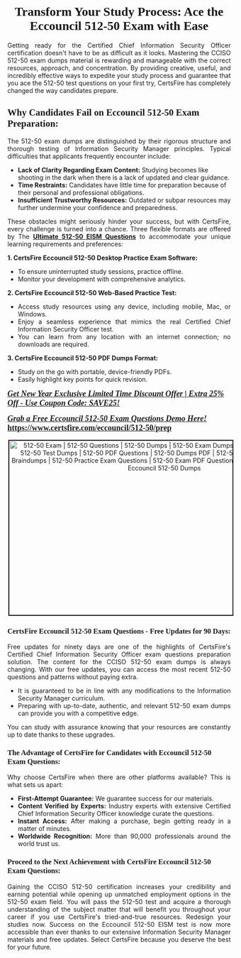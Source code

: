 <h1 style="text-align: center;"><strong><span style="display:block; color:#Black; "><span style="font-family: Tahoma,Times,serif;">Transform Your Study Process: Ace the Eccouncil 512-50 Exam with Ease</span></span></strong></h1>

<p style="text-align:justify">Getting ready for the Certified Chief Information Security Officer certification doesn't have to be as difficult as it looks. Mastering the CCISO 512-50 exam dumps material is rewarding and manageable with the correct resources, approach, and concentration. By providing creative, useful, and incredibly effective ways to expedite your study process and guarantee that you ace the 512-50 test questions on your first try, CertsFire has completely changed the way candidates prepare.</p>

<h2><strong><span style="display:block; color:#Black; "><span style="font-family:Tahoma,Times,serif;">Why Candidates Fail on Eccouncil 512-50 Exam Preparation:</span></span></strong></h2>

<p style="text-align:justify">The 512-50 exam dumps are distinguished by their rigorous structure and thorough testing of Information Security Manager principles. Typical difficulties that applicants frequently encounter include:</p>

<ul>
	<li><strong>Lack of Clarity Regarding Exam Content:</strong> Studying becomes like shooting in the dark when there is a lack of updated and clear guidance.</li>
	<li><strong>Time Restraints:</strong> Candidates have little time for preparation because of their personal and professional obligations.</li>
	<li><strong>Insufficient Trustworthy Resources:</strong> Outdated or subpar resources may further undermine your confidence and preparedness.</li>
</ul>

<p style="text-align:justify">These obstacles might seriously hinder your success, but with CertsFire, every challenge is turned into a chance. Three flexible formats are offered by The <strong><a href="https://www.certsfire.com/eccouncil/512-50/prep">Ultimate 512-50 EISM Questions</a></strong> to accommodate your unique learning requirements and preferences:</p>

<p><strong>1. CertsFire Eccouncil 512-50 Desktop Practice Exam Software:</strong></p>

<ul>
	<li style="text-align: justify;">To ensure uninterrupted study sessions, practice offline.</li>
	<li>Monitor your development with comprehensive analytics.</li>
</ul>

<p><strong>2. CertsFire Eccouncil 512-50 Web-Based Practice Test:</strong></p>

<ul>
	<li style="text-align: justify;">Access study resources using any device, including mobile, Mac, or Windows.</li>
	<li style="text-align: justify;">Enjoy a seamless experience that mimics the real Certified Chief Information Security Officer test.</li>
	<li style="text-align: justify;">You can learn from any location with an internet connection; no downloads are required.</li>
</ul>

<p style="text-align: justify;"><strong>3. CertsFire Eccouncil 512-50 PDF Dumps Format:</strong></p>

<ul>
	<li style="text-align: justify;">Study on the go with portable, device-friendly PDFs.</li>
	<li style="text-align: justify;">Easily highlight key points for quick revision.</li>
</ul>

<p><span style="color:#Black;display:block;"><span style="font-size:18px;"><u><em><strong><span style="font-family:Tahoma,Times,serif;">Get New Year Exclusive Limited Time Discount Offer | Extra 25% Off - Use Coupon Code: SAVE25!</span></strong></em></u></span></span></p>

<p><span style="color:#Black;display:block;"><span style="font-size:18px;"><u><em><strong><span style="font-family:Tahoma,Times,serif;">Grab a Free Eccouncil 512-50 Exam Questions Demo Here! </span></strong></em></u><strong><a href="https://www.certsfire.com/eccouncil/512-50/prep"><span style="font-family:Tahoma,Times,serif;">https://www.certsfire.com/eccouncil/512-50/prep</span></a></strong></span></span></p>

<p style="text-align: center;"><img alt="512-50 Exam | 512-50 Questions | 512-50 Dumps | 512-50 Exam Dumps | 512-50 Exam Questions | 512-50 Test Dumps | 512-50 PDF Questions | 512-50 Dumps PDF | 512-50 Test Questions | 512-50 Braindumps | 512-50 Practice Exam Questions | 512-50 Exam PDF Questions | CertsFire 512-50 Dumps | Eccouncil 512-50 Dumps" src="https://i.ibb.co/L1bLrhB/new-year8.jpg" style="width: 700px; height: 393px; border-width: 2px; border-style: solid; margin: 2px;" /></p>

<h3><strong><span style="display:block; color:#Black; "><span style="font-family:Tahoma,Times,serif;">CertsFire Eccouncil 512-50 Exam Questions - Free Updates for 90 Days:</span></span></strong></h3>

<p style="text-align:justify">Free updates for ninety days are one of the highlights of CertsFire's Certified Chief Information Security Officer exam questions preparation solution. The content for the CCISO 512-50 exam dumps is always changing. With our free updates, you can access the most recent 512-50 questions and patterns without paying extra.</p>

<ul>
	<li style="text-align: justify;">It is guaranteed to be in line with any modifications to the Information Security Manager curriculum.</li>
	<li style="text-align: justify;">Preparing with up-to-date, authentic, and relevant 512-50 exam dumps can provide you with a competitive edge.</li>
</ul>

<p style="text-align:justify">You can study with assurance knowing that your resources are constantly up to date thanks to these upgrades.</p>

<h3><strong><span style="display:block; color:#Black; "><span style="font-family:Tahoma,Times,serif;">The Advantage of CertsFire for Candidates with Eccouncil 512-50 Exam Questions:</span></span></strong></h3>

<p style="text-align:justify">Why choose CertsFire when there are other platforms available? This is what sets us apart:</p>

<ul>
	<li style="text-align: justify;"><strong>First-Attempt Guarantee:</strong> We guarantee success for our materials.</li>
	<li style="text-align: justify;"><strong>Content Verified by Experts:</strong> Industry experts with extensive Certified Chief Information Security Officer knowledge curate the questions.</li>
	<li style="text-align: justify;"><strong>Instant Access:</strong> After making a purchase, begin getting ready in a matter of minutes.</li>
	<li style="text-align: justify;"><strong>Worldwide Recognition:</strong> More than 90,000 professionals around the world trust us.</li>
</ul>

<h3><strong><span style="display:block; color:#Black; "><span style="font-family:Tahoma,Times,serif;">Proceed to the Next Achievement with CertsFire Eccouncil 512-50 Exam Questions:</span></span></strong></h3>

<p style="text-align:justify">Gaining the CCISO 512-50 certification increases your credibility and earning potential while opening up unmatched employment options in the 512-50 exam field. You will pass the 512-50 test and acquire a thorough understanding of the subject matter that will benefit you throughout your career if you use CertsFire's tried-and-true resources. Redesign your studies now. Success on the Eccouncil 512-50 EISM test is now more accessible than ever thanks to our extensive Information Security Manager materials and free updates. Select CertsFire because you deserve the best for your future.</p>
